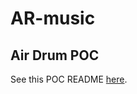 # AR-music

## Air Drum POC

See this POC README [here](https://github.com/Elkokonut/AR-music/blob/main/air-drum%20poc/README.md).